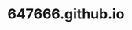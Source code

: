 # 647666.github.io
<!DOCTYPE html>
<html lang="en">
<head>
    <meta charset="UTF-8">
    <title>Document</title>
    <style>
        .python{
            font-weight: 1000;
            font-size:1.5em;
        }
    </style>
</head>
<body>
    <script>
        // 我是单行注释

        /*
            我是多行注释
        */


        /******************   输出语句  ***************/

        // document.write:给网页写入内容,能识别标签.字符需要用引号包裹,纯数字不用

        document.write("实现的是机器人到货物和泊口的路径算法，船舶的分配算法")

        // alert : 弹窗,让网页显示一个弹窗
        alert('各位学长你们好，这里是大一写的第一个ptyhon项目')

        // console.log: 在控制台输出日志(给程序员看,内容不显示在网页,而是在控制台显示,一般是用于调试测试数据)
        console.log('祝大家周末愉快')
        console.log(70123456)
        
        /******************   输入语句  ***************/
        
		//prompt: 弹出输入框,输入内容. 输入框可以放提示文本
        
    </script>
    <pre class="python">
                                import sys
                                import heapq
                                import math
                                import logging

                                n = 200
                                robot_num = 10
                                berth_num = 10
                                N = 201
                                # 设置日志配置：日志文件名，日志格式，日志级别
                                logging.basicConfig(filename='robot_path_logs.txt', filemode='w', format='%(asctime)s - %(message)s',
                                                    level=logging.INFO)


                                class Robot:
                                    def __init__(self, startx=0, starty=0, goods=0, status=0, mbx=0, mby=0):
                                        self.x = startx
                                        self.y = starty
                                        self.goods = goods
                                        self.status = status
                                        self.mbx = mbx
                                        self.mby = mby

                                    def get(self):  # 假设机器人在当前位置获取gds值作为货物
                                        self.goods = gds[self.x][self.y]


                                robot = [Robot() for _ in range(robot_num + 10)]


                                class Berth:
                                    def __init__(self, x=0, y=0, transport_time=0, loading_speed=0):
                                        self.x = x
                                        self.y = y
                                        self.transport_time = transport_time
                                        self.loading_speed = loading_speed


                                berth = [Berth() for _ in range(berth_num + 10)]


                                class Boat:
                                    def __init__(self, num=0, pos=0, status=0):
                                        self.num = num
                                        self.pos = pos
                                        self.status = status


                                berth_goods_count = [0] * 10
                                used_berths = []
                                # 初始化船只与泊位ID的对应关系
                                boat_to_berth_id = {}
                                # 机器人当前目标的泊位ID
                                robot_to_berth_id = {}
                                # 已经使用过的泊位ID集合
                                used_berths_robot = set()
                                robot_positions = {}

                                boat = [Boat() for _ in range(10)]
                                robot_paths = [[] for _ in range(robot_num)]  # 初始化一个列表来存储每个机器人的路径
                                robot_paths_berth = [[] for _ in range(robot_num)]

                                obs = 1
                                oce = 2
                                money = 0
                                boat_capacity = 0
                                id = 0
                                ch = []
                                gds = [[0 for _ in range(N)] for _ in range(N)]
                                path = []
                                directions = [[] for _ in range(robot_num)]
                                targets_berth = []


                                def Init():
                                    for i in range(0, n):
                                        line = input()
                                        ch.append([c for c in line])
                                    for x, row in enumerate(ch):
                                        for y, char in enumerate(row):
                                            if char == '#':
                                                gds[x][y] = 1
                                            elif char == '*':
                                                gds[x][y] = 2
                                            elif char == 'B':
                                                gds[x][y] = 3
                                    for i in range(berth_num):
                                        line = input()
                                        berth_list = [int(c) for c in line.split(sep=" ")]
                                        id = berth_list[0]
                                        berth[id].x = berth_list[1]
                                        berth[id].y = berth_list[2]
                                        berth[id].transport_time = berth_list[3]
                                        berth[id].loading_speed = berth_list[4]
                                    boat_capacity = int(input())
                                    okk = input()
                                    print("OK")
                                    sys.stdout.flush()


                                def Input():
                                    id, money = map(int, input().split(" "))
                                    num = int(input())
                                    for i in range(num):
                                        x, y, val = map(int, input().split())
                                        gds[x][y] = val
                                    for i in range(robot_num):
                                        robot[i].goods, robot[i].x, robot[i].y, robot[i].status = map(int, input().split())
                                    for i in range(5):
                                        boat[i].status, boat[i].pos = map(int, input().split())
                                        # logging.info(f"boat{i}.status={boat[i].status},boat{i}.pos={boat[i].pos}")
                                    okk = input()
                                    return id


                                def calculate_distance(robot_pos, target_pos):
                                    """计算两点之间的距离"""
                                    return math.sqrt((robot_pos[0] - target_pos[0]) ** 2 + (robot_pos[1] - target_pos[1]) ** 2)


                                def find_nearest_target(robot_pos, targets):
                                    """找到离机器人最近的点"""
                                    min_distance = float('inf')
                                    nearest_target = None

                                    for target in targets:
                                        target_distance = calculate_distance(robot_pos, target)
                                        if target_distance < min_distance:
                                            min_distance = target_distance
                                            nearest_target = target

                                    return nearest_target


                                def find_nearest_target_with_id(robot_pos, targets, used_berths_robot):
                                    min_distance = float('inf')
                                    nearest_target = None
                                    nearest_target_id = None

                                    for target in targets:
                                        target_pos = (target[0], target[1])
                                        target_id = target[2]
                                        if target_id not in used_berths_robot:
                                            distance = calculate_distance(robot_pos, target_pos)

                                            if distance < min_distance:
                                                min_distance = distance
                                                nearest_target = target_pos
                                                nearest_target_id = target_id

                                    return nearest_target, nearest_target_id


                                def astar(start, goal, grid, robot_paths, robot_paths_berth, robot_positions, robot_id):
                                    """
                                    A*算法实现
                                    :param start: 起始位置 (x, y)
                                    :param goal: 目标位置 (x, y)
                                    :param grid: 游戏地图，0表示可通行，1表示障碍物
                                    :return: 最短路径
                                    """

                                    def heuristic(a, b):
                                        """
                                        启发式函数，这里使用欧几里得距离
                                        """
                                        return ((a[0] - b[0]) ** 2 + (a[1] - b[1]) ** 2) ** 0.5

                                    def get_neighbors(current):

                                        directions = [(0, 1), (1, 0), (0, -1), (-1, 0)]  # 可能的移动方向：上下左右
                                        neighbors = []
                                        for dx, dy in directions:
                                            nx, ny = current[0] + dx, current[1] + dy
                                            if (
                                                    0 <= nx < len(grid)
                                                    and 0 <= ny < len(grid[0])
                                                    and (grid[nx][ny] == 0 or grid[nx][ny] > 2)
                                                    and (nx, ny) not in robot_paths
                                                    and (nx, ny) not in robot_paths_berth
                                                    and all((nx, ny) != pos for rid, pos in robot_positions.items() if rid != robot_id)
                                            # 排除除了当前机器人之外的所有机器人的位置
                                            ):
                                                neighbors.append((nx, ny))
                                        return neighbors

                                    frontier = []
                                    heapq.heappush(frontier, (0 + heuristic(start, goal), start))
                                    came_from = {start: None}
                                    cost_so_far = {start: 0}

                                    while frontier:
                                        current_priority, current = heapq.heappop(frontier)

                                        if current == goal:
                                            break

                                        for next in get_neighbors(current):
                                            new_cost = cost_so_far[current] + 1  # 假设移动成本是固定的
                                            if next not in cost_so_far or new_cost < cost_so_far[next]:
                                                cost_so_far[next] = new_cost
                                                priority = new_cost + heuristic(goal, next)
                                                heapq.heappush(frontier, (priority, next))
                                                came_from[next] = current

                                    # 重建路径
                                    path = []
                                    current = goal
                                    while current in came_from:  # 修改这里的条件，确保不会因为None而卡死
                                        path.append(current)
                                        current = came_from[current]  # 使用.get()来避免KeyError
                                    path.reverse()
                                    return path


                                def path_to_directions(path):
                                    """
                                    将路径转换为方向指令
                                    """
                                    direction_s = {
                                        (0, 1): 0,  # 右
                                        (0, -1): 1,  # 左
                                        (-1, 0): 2,  # 上
                                        (1, 0): 3  # 下

                                    }
                                    direction_s_list = []
                                    for i in range(len(path) - 1):
                                        current, next_ = path[i], path[i + 1]
                                        dx, dy = next_[0] - current[0], next_[1] - current[1]
                                        direction_s_list.append(direction_s.get((dx, dy), -1))  # 如果不是合法移动，则使用-1表示
                                    return direction_s_list


                                def select_target_berth():
                                    global used_berths
                                    best_berth_id = 11
                                    shortest_time = float('inf')
                                    highest_goods_count = -1
                                    for i in range(berth_num):
                                        if i not in used_berths:  # 确保不重复选择泊位
                                            goods_count = berth_goods_count[i]
                                            if goods_count > highest_goods_count or \
                                                    (goods_count == highest_goods_count and berth[i].transport_time < shortest_time):
                                                best_berth_id = i
                                                highest_goods_count = goods_count
                                                shortest_time = berth[i].transport_time

                                    if best_berth_id != 11:
                                        used_berths.append(best_berth_id)  # 更新已使用的泊位列表
                                        logging.info(f"used_berths={used_berths}")
                                    return best_berth_id


                                def is_in_berth_range(x, y, berth_info):
                                    for berth in berth_info:
                                        # 假设每个泊口是4x4大小
                                        if berth.x <= x < berth.x + 4 and berth.y <= y < berth.y + 4:
                                            return True
                                    return False


                                if __name__ == "__main__":
                                    Init()
                                    for zhen in range(1, 15001):
                                        id = Input()
                                        for i in range(robot_num):
                                            # 生成20x20范围内的目标列表
                                            robot_positions[i] = (robot[i].x, robot[i].y)
                                            targets = [(x, y) for x in range(max(0, robot[i].x - 100), min(len(gds), robot[i].x + 101))
                                                    for y in range(max(0, robot[i].y - 100), min(len(gds[0]), robot[i].y + 101))
                                                    if gds[x][y] > 2 and not is_in_berth_range(x, y, berth)]

                                            # 如果targets为空，则跳过此次循环
                                            if not targets:
                                                continue

                                            if robot[i].goods == 0:
                                                if not directions[i]:
                                                    # 这里可以根据需要执行特定的逻辑，例如跳过当前循环迭代
                                                    # 找到最近的目标
                                                    target = find_nearest_target((robot[i].x, robot[i].y), targets)
                                                    # 检查目标是否在范围内
                                                    if (0 <= target[0] < len(gds)) and (0 <= target[1] < len(gds[0])):
                                                        # 对找到的目标使用A*算法寻找路径
                                                        path = astar((robot[i].x, robot[i].y), target, gds, robot_paths, robot_paths_berth,
                                                                    robot_positions, i)
                                                        robot_paths[i] = path
                                                        directions[i] = path_to_directions(path)
                                                        # robot_paths[i].pop(0)
                                                    if robot[i].x == target[0] and robot[i].y == target[1]:
                                                        gds[target[0]][target[1]] = 0

                                                # 输出移动指令

                                                for idx in range(len(directions[i])):
                                                    next_step = directions[i].pop(0)
                                                    # robot_paths[i].pop(0)
                                                    if next_step == 3:  # 下
                                                        print("move", i, 3)
                                                        # logging.info(f"move{i} 3")
                                                        sys.stdout.flush()
                                                    elif next_step == 2:  # 上
                                                        print("move", i, 2)
                                                        # logging.info(f"move{i} 2")
                                                        sys.stdout.flush()
                                                    elif next_step == 0:  # 右
                                                        print("move", i, 0)
                                                        # logging.info(f"move{i} 0")
                                                        sys.stdout.flush()
                                                    elif next_step == 1:  # 左
                                                        print("move", i, 1)
                                                        # logging.info(f"move{i} 1")
                                                        sys.stdout.flush()
                                                if not directions[i]:
                                                    print("get", i)
                                                    robot_paths[i] = None
                                                    sys.stdout.flush()

                                            if robot[i].goods == 1:
                                                if not directions[i]:
                                                    # 直接使用berth数组中的坐标
                                                    targets_berth = [(berth[j].x, berth[j].y, j) for j in range(10)]  # 注意，这里加入了泊位ID作为第三个元素
                                                    targets_berth_coordinate = [(berth[j].x, berth[j].y) for j in range(10)]
                                                    # 找到最近的目标泊位，同时获取对应的泊位ID
                                                    nearest_berth, nearest_berth_id = find_nearest_target_with_id((robot[i].x, robot[i].y),
                                                                                                                targets_berth, used_berths_robot)

                                                    # 使用A*算法寻找到最近泊位的路径
                                                    path = astar((robot[i].x, robot[i].y), nearest_berth, gds, robot_paths, robot_paths_berth,
                                                                robot_positions, i)
                                                    robot_paths_berth[i] = path
                                                    directions[i] = path_to_directions(path)
                                                    # robot_paths_berth[i].pop(0)
                                                    berth_goods_count[nearest_berth_id] += 1
                                                # 输出移动指令
                                                for idx in range(len(directions[i])):
                                                    next_step = directions[i].pop(0)
                                                    if next_step == 3:  # 下
                                                        print("move", i, 3)
                                                        # logging.info(f"move{i} 3")
                                                        sys.stdout.flush()
                                                    elif next_step == 2:  # 上
                                                        print("move", i, 2)
                                                        # logging.info(f"move{i} 2")
                                                        sys.stdout.flush()
                                                    elif next_step == 0:  # 右
                                                        print("move", i, 0)
                                                        # logging.info(f"move{i} 0")
                                                        sys.stdout.flush()
                                                    elif next_step == 1:  # 左
                                                        print("move", i, 1)
                                                        # logging.info(f"move{i} 1")
                                                        sys.stdout.flush()
                                                if not directions[i]:
                                                    print("pull", i)
                                                    robot_paths_berth[i] = None
                                                    sys.stdout.flush()

                                                    # 检查这个机器人是否有对应的泊位ID，并且从已使用泊位中移除
                                                    if i in robot_to_berth_id:
                                                        berth_id = robot_to_berth_id[i]
                                                        if berth_id in used_berths_robot:
                                                            used_berths_robot.remove(berth_id)
                                                        del robot_to_berth_id[i]  # 从记录中删除机器人的泊位ID

                                        for boat_id in range(5):  # 假设有5艘船
                                            if boat[boat_id].status == 1 or boat[boat_id].status == 2:  # 如果船处于泊位外等待状态
                                                if boat[boat_id].pos == -1:  # 如果船的位置是 -1，表示它在等待区
                                                    target_berth_id = select_target_berth()
                                                    boat_to_berth_id[boat_id] = target_berth_id  # 更新对应关系
                                                    print("ship", boat_id, target_berth_id)
                                                    sys.stdout.flush()
                                                    # logging.info(f"Boat {boat_id} moving to berth {target_berth_id}")
                                                    boat[boat_id].loading_counter = 0  # 重置装载时间计数器

                                                else:  # 船不在等待区，正在向泊位移动
                                                    target_berth_id = boat_to_berth_id.get(boat_id, None)  # 获取对应的泊位ID
                                                    if target_berth_id is not None and boat[boat_id].loading_counter >= berth_goods_count[
                                                        target_berth_id] / berth[target_berth_id].loading_speed:
                                                        print("go", boat_id)
                                                        # logging.info(f"remove={target_berth_id}")
                                                        if target_berth_id in used_berths:
                                                            used_berths.remove(target_berth_id)
                                                            # logging.info(f"used_berth_remove={used_berths}")
                                                        berth_goods_count[target_berth_id] = 0
                                                        del boat_to_berth_id[boat_id]  # 移除船只与泊位ID的对应关系
                                                    else:
                                                        # 如果还没有等待足够的帧数，则增加装载时间计数器
                                                        boat[boat_id].loading_counter += 1

                                        print("OK")
                                        sys.stdout.flush()
                                        highest_goods_count = -1
    </pre>
</body>
</html>
